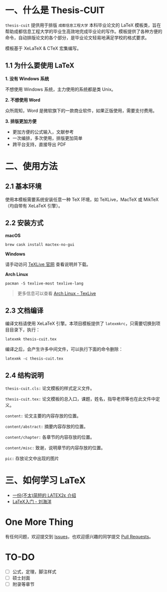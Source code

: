 # 一、什么是 Thesis-CUIT

``thesis-cuit`` 提供用于排版 ``成都信息工程大学`` 本科毕业论文的 LaTeX 模板类，旨在帮助成都信息工程大学的毕业生高效地完成毕业论的写作。模板提供了各种方便的命令，自动排版论文的各个部分，是毕业论文轻易地满足学校的格式要求。

模板基于 XeLaTeX & CTeX 宏集编写。

## 1.1 为什么要使用 LaTeX

**1. 没有 Windows 系统**

不想使用 Windows 系统，主力使用的系统都是类 Unix。

**2. 不想使用 Word**

众所周知，Word 是微软旗下的一款商业软件，如果正版使用，需要支付费用。

**3. 排版更加方便**

* 更加方便的公式输入，文献参考
* 一次编排，多次使用，排版更加简单
* 跨平台支持，直接导出 PDF

# 二、使用方法

## 2.1 基本环境

使用本模板需要系统安装任意一种 TeX 环境，如 TeXLive，MacTeX 或 MikTeX（均自带有 XeLaTeX 引擎）。

## 2.2 安装方式

**macOS**

```shell
brew cask install mactex-no-gui
```

**Windows**

请手动访问 [TeXLive 官网](https://tug.org/texlive/) 查看说明并下载。

**Arch Linux**

```shell
pacman -S texlive-most texlive-lang
```

> 更多信息可以查看 [Arch Linux - TexLive](https://wiki.archlinux.org/index.php/TeX_Live_(简体中文))

## 2.3 文档编译

编译文档请使用 XeLaTeX 引擎。本项目模板提供了 ``latexmkrc``，只需要切换到项目目录下，执行：

```shell
latexmk thesis-cuit.tex
```

编译之后，会产生许多中间文件，可以执行下面的命令删除：

```shell
latexmk -c thesis-cuit.tex
```

## 2.4 结构说明

``thesis-cuit.cls:`` 论文模板的样式定义文件。

``thesis-cuit.tex:`` 论文模板的总入口，课题，姓名，指导老师等也在此文件中定义。

``content:`` 论文主要的内容存放的位置。

``content/abstract:`` 摘要内容存放的位置。

``content/chapter:`` 各章节的内容存放的位置。

``content/misc:`` 致谢，说明章节的内容存放的位置。

``pic:`` 存放论文中出现的图片

# 三、如何学习 LaTeX

- [一份(不太)简短的 LATEX2ε 介绍](http://mirrors.ustc.edu.cn/CTAN/info/lshort/chinese/lshort-zh-cn.pdf)
- [LaTeX入门 - 刘海洋](https://book.douban.com/subject/24703731/)

# One More Thing

有任何问题，欢迎提交到 [Issues](https://github.com/vastpeng/thesis-cuit/issues/)，也欢迎感兴趣的同学提交 [Pull Requests](https://github.com/vastpeng/thesis-cuit/pulls)。

# TO-DO

- [ ] 公式，定理，脚注样式
- [ ] 硕士封面
- [ ] 附录等章节
